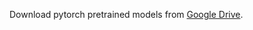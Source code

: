 Download pytorch pretrained models from
[Google Drive](https://drive.google.com/drive/folders/10_tYVcHFRyUbDbHZMTtoqG7QHIsYgq9s?usp=sharing).
